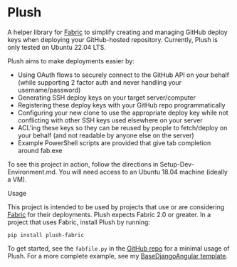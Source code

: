 Plush
=====

A helper library for [Fabric](https://www.fabfile.org) to simplify creating and managing GitHub deploy keys when deploying your GitHub-hosted
repository. Currently, Plush is only tested on Ubuntu 22.04 LTS.

Plush aims to make deployments easier by:
- Using OAuth flows to securely connect to the GitHub API on your behalf
(while supporting 2 factor auth and never handling your username/password)
- Generating SSH deploy keys on your target server/computer
- Registering these deploy keys with your GitHub repo programmatically
- Configuring your new clone to use the appropriate deploy key while not conflicting with other 
SSH keys used elsewhere on your server
- ACL'ing these keys so they can be reused by people to fetch/deploy on your behalf
(and not readable by anyone else on the server)
- Example PowerShell scripts are provided that give tab completion around fab.exe

To see this project in action, follow the directions in Setup-Dev-Environment.md. You will need access to an Ubuntu 18.04 machine (ideally a VM).

Usage

This project is intended to be used by projects that use or are considering [Fabric](https://www.fabfile.org) for their deployments. Plush expects Fabric 2.0 or greater.
In a project that uses Fabric, install Plush by running:

`pip install plush-fabric`

To get started, see the `fabfile.py` in the [GitHub repo](https://github.com/kbarnes3/Plush) for a minimal usage of Plush.
For a more complete example, see my [BaseDjangoAngular template](https://github.com/kbarnes3/BaseDjangoAngular).
